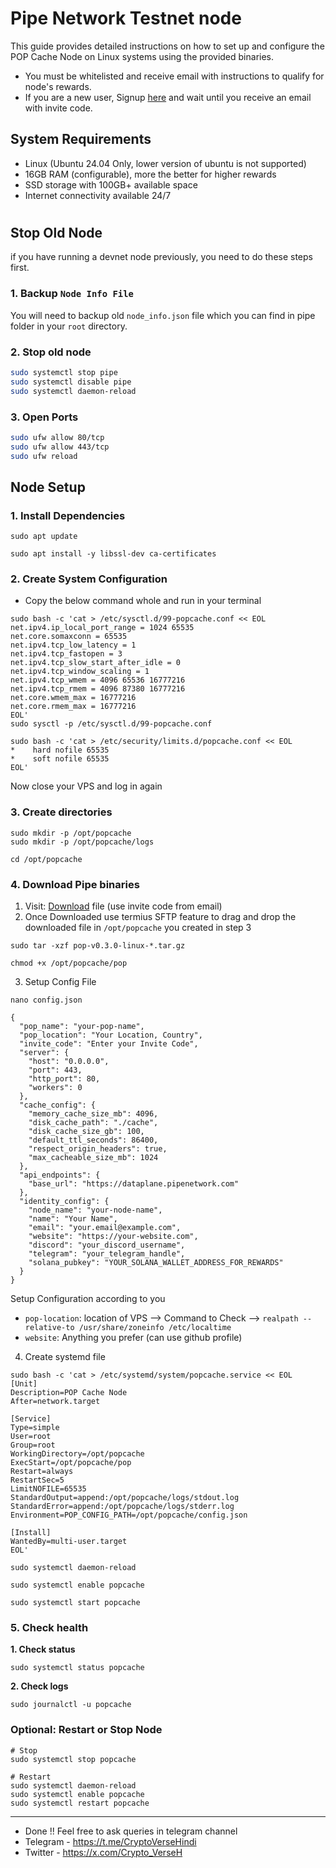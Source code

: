# Pipe Network Testnet node

This guide provides detailed instructions on how to set up and configure the POP Cache Node on Linux systems using the provided binaries.
* You must be whitelisted and receive email with instructions to qualify for node's rewards.
* If you are a new user, Signup [here](https://airtable.com/apph9N7T0WlrPqnyc/pagSLmmUFNFbnKVZh/form) and wait until you receive an email with invite code.

## System Requirements
* Linux (Ubuntu 24.04 Only, lower version of ubuntu is not supported)
* 16GB RAM (configurable), more the better for higher rewards
* SSD storage with 100GB+ available space
* Internet connectivity available 24/7

#

## Stop Old Node
if you have running a devnet node previously, you need to do these steps first.

### 1. Backup `Node Info File`
You will need to backup old `node_info.json` file which you can find in pipe folder in your `root` directory.

### 2. Stop old node
```bash
sudo systemctl stop pipe
sudo systemctl disable pipe
sudo systemctl daemon-reload
```

### 3. Open Ports
```bash
sudo ufw allow 80/tcp
sudo ufw allow 443/tcp
sudo ufw reload
```

## Node Setup
### 1. Install Dependencies
```
sudo apt update
```
```
sudo apt install -y libssl-dev ca-certificates
```

### 2. Create System Configuration
- Copy the below command whole and run in your terminal
```
sudo bash -c 'cat > /etc/sysctl.d/99-popcache.conf << EOL
net.ipv4.ip_local_port_range = 1024 65535
net.core.somaxconn = 65535
net.ipv4.tcp_low_latency = 1
net.ipv4.tcp_fastopen = 3
net.ipv4.tcp_slow_start_after_idle = 0
net.ipv4.tcp_window_scaling = 1
net.ipv4.tcp_wmem = 4096 65536 16777216
net.ipv4.tcp_rmem = 4096 87380 16777216
net.core.wmem_max = 16777216
net.core.rmem_max = 16777216
EOL'
sudo sysctl -p /etc/sysctl.d/99-popcache.conf
```
```
sudo bash -c 'cat > /etc/security/limits.d/popcache.conf << EOL
*    hard nofile 65535
*    soft nofile 65535
EOL'
```
Now close your VPS and log in again

### 3. Create directories
```
sudo mkdir -p /opt/popcache
sudo mkdir -p /opt/popcache/logs
```
```
cd /opt/popcache
```
### 4. Download Pipe binaries
1. Visit: [Download](https://download.pipe.network/) file (use invite code from email)
2. Once Downloaded use termius SFTP feature to drag and drop the downloaded file in `/opt/popcache` you created in step 3

```
sudo tar -xzf pop-v0.3.0-linux-*.tar.gz
```
```
chmod +x /opt/popcache/pop
```

3. Setup Config File
```
nano config.json
```
```
{
  "pop_name": "your-pop-name",
  "pop_location": "Your Location, Country",
  "invite_code": "Enter your Invite Code",
  "server": {
    "host": "0.0.0.0",
    "port": 443,
    "http_port": 80,
    "workers": 0
  },
  "cache_config": {
    "memory_cache_size_mb": 4096,
    "disk_cache_path": "./cache",
    "disk_cache_size_gb": 100,
    "default_ttl_seconds": 86400,
    "respect_origin_headers": true,
    "max_cacheable_size_mb": 1024
  },
  "api_endpoints": {
    "base_url": "https://dataplane.pipenetwork.com"
  },
  "identity_config": {
    "node_name": "your-node-name",
    "name": "Your Name",
    "email": "your.email@example.com",
    "website": "https://your-website.com",
    "discord": "your_discord_username",
    "telegram": "your_telegram_handle",
    "solana_pubkey": "YOUR_SOLANA_WALLET_ADDRESS_FOR_REWARDS"
  }
}
```
Setup Configuration according to you
- `pop-location`: location of VPS --> Command to Check --> `realpath --relative-to /usr/share/zoneinfo /etc/localtime`
- `website`: Anything you prefer (can use github profile)

4. Create systemd file
```
sudo bash -c 'cat > /etc/systemd/system/popcache.service << EOL
[Unit]
Description=POP Cache Node
After=network.target

[Service]
Type=simple
User=root
Group=root
WorkingDirectory=/opt/popcache
ExecStart=/opt/popcache/pop
Restart=always
RestartSec=5
LimitNOFILE=65535
StandardOutput=append:/opt/popcache/logs/stdout.log
StandardError=append:/opt/popcache/logs/stderr.log
Environment=POP_CONFIG_PATH=/opt/popcache/config.json

[Install]
WantedBy=multi-user.target
EOL'
```
```
sudo systemctl daemon-reload
```
```
sudo systemctl enable popcache
```
```
sudo systemctl start popcache
```

### 5. Check health
**1. Check status**
```
sudo systemctl status popcache
```
**2. Check logs**
```
sudo journalctl -u popcache
```

### Optional: Restart or Stop Node
```console
# Stop
sudo systemctl stop popcache

# Restart
sudo systemctl daemon-reload
sudo systemctl enable popcache
sudo systemctl restart popcache
```

---
- Done !! Feel free to ask queries in telegram channel
- Telegram - https://t.me/CryptoVerseHindi
- Twitter - https://x.com/Crypto_VerseH
